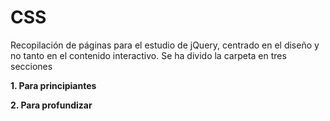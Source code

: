 ﻿# CSS
Recopilación de páginas para el estudio de jQuery, centrado en el diseño y no tanto en el contenido interactivo. Se ha divido la carpeta en tres secciones

**1. Para principiantes**

**2. Para profundizar**
